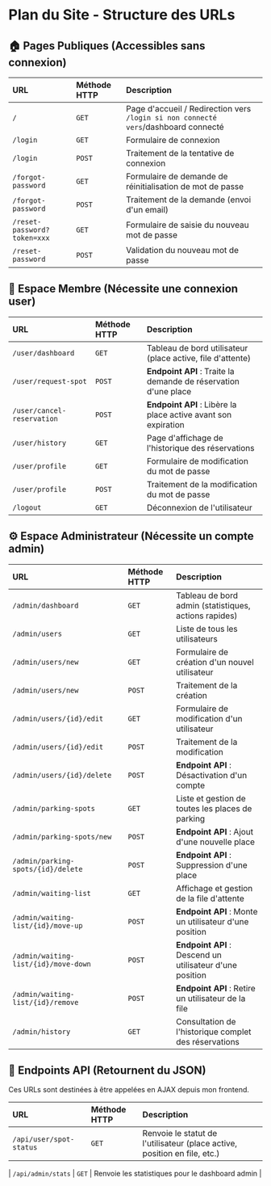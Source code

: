 # Plan du Site - Structure des URLs

## 🏠 Pages Publiques (Accessibles sans connexion)

| URL | Méthode HTTP | Description |
| :--- | :--- | :--- |
| `/` | `GET` | Page d'accueil / Redirection vers `/login si non connecté vers`/dashboard connecté |
| `/login` | `GET` | Formulaire de connexion |
| `/login` | `POST` | Traitement de la tentative de connexion |
| `/forgot-password` | `GET` | Formulaire de demande de réinitialisation de mot de passe |
| `/forgot-password` | `POST` | Traitement de la demande (envoi d'un email) |
| `/reset-password?token=xxx` | `GET` | Formulaire de saisie du nouveau mot de passe |
| `/reset-password` | `POST` | Validation du nouveau mot de passe |

## 👤 Espace Membre (Nécessite une connexion user)

| URL | Méthode HTTP | Description |
| :--- | :--- | :--- |
| `/user/dashboard` | `GET` | Tableau de bord utilisateur (place active, file d'attente) |
| `/user/request-spot` | `POST` | **Endpoint API** : Traite la demande de réservation d'une place |
| `/user/cancel-reservation` | `POST` | **Endpoint API** : Libère la place active avant son expiration |
| `/user/history` | `GET` | Page d'affichage de l'historique des réservations |
| `/user/profile` | `GET` | Formulaire de modification du mot de passe |
| `/user/profile` | `POST` | Traitement de la modification du mot de passe |
| `/logout` | `GET` | Déconnexion de l'utilisateur |

## ⚙️ Espace Administrateur (Nécessite un compte admin)

| URL | Méthode HTTP | Description |
| :--- | :--- | :--- |
| `/admin/dashboard` | `GET` | Tableau de bord admin (statistiques, actions rapides) |
| `/admin/users` | `GET` | Liste de tous les utilisateurs |
| `/admin/users/new` | `GET` | Formulaire de création d'un nouvel utilisateur |
| `/admin/users/new` | `POST` | Traitement de la création |
| `/admin/users/{id}/edit` | `GET` | Formulaire de modification d'un utilisateur |
| `/admin/users/{id}/edit` | `POST` | Traitement de la modification |
| `/admin/users/{id}/delete` | `POST` | **Endpoint API** : Désactivation d'un compte |
| `/admin/parking-spots` | `GET` | Liste et gestion de toutes les places de parking |
| `/admin/parking-spots/new` | `POST` | **Endpoint API** : Ajout d'une nouvelle place |
| `/admin/parking-spots/{id}/delete` | `POST` | **Endpoint API** : Suppression d'une place |
| `/admin/waiting-list` | `GET` | Affichage et gestion de la file d'attente |
| `/admin/waiting-list/{id}/move-up` | `POST` | **Endpoint API** : Monte un utilisateur d'une position |
| `/admin/waiting-list/{id}/move-down` | `POST` | **Endpoint API** : Descend un utilisateur d'une position |
| `/admin/waiting-list/{id}/remove` | `POST` | **Endpoint API** : Retire un utilisateur de la file |
| `/admin/history` | `GET` | Consultation de l'historique complet des réservations |

## 🔌 Endpoints API (Retournent du JSON)

Ces URLs sont destinées à être appelées en AJAX depuis mon frontend.

| URL | Méthode HTTP | Description |
| :--- | :--- | :--- |
| `/api/user/spot-status` | `GET` | Renvoie le statut de l'utilisateur (place active, position en file, etc.) |

| `/api/admin/stats` | `GET` | Renvoie les statistiques pour le dashboard admin |
